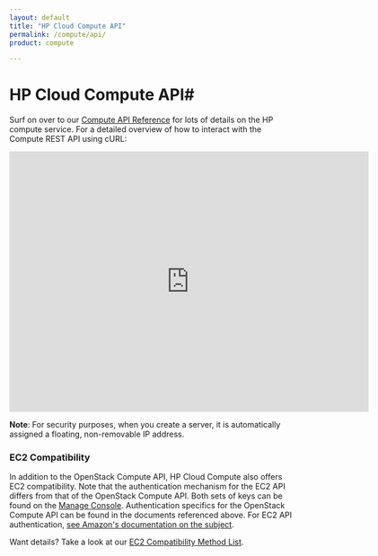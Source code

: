 ```yaml
---
layout: default
title: "HP Cloud Compute API"
permalink: /compute/api/
product: compute

---
```

# HP Cloud Compute API#

Surf on over to our [Compute API Reference](/api/compute) for lots of details on the HP compute service.  For a detailed overview of how to interact with the Compute REST API using cURL:

<iframe src="http://player.vimeo.com/video/37391923?title=0&amp;byline=0&amp;portrait=0" width="640" height="464" frameborder="0"> </iframe>

**Note**: For security purposes, when you create a server, it is automatically assigned a floating, non-removable IP address.

### EC2 Compatibility
In addition to the OpenStack Compute API, HP Cloud Compute also offers EC2 compatibility.  Note that the authentication mechanism for the EC2 API differs from that of the OpenStack Compute API.  Both sets of keys can be found on the [Manage Console](https://console.hpcloud.com/account/api_keys).  Authentication specifics for the OpenStack Compute API can be found in the documents referenced above.  For EC2 API authentication, [see Amazon's documentation on the subject](http://docs.amazonwebservices.com/AWSEC2/latest/UserGuide/index.html?using-query-api.html#query-authentication).

Want details?  Take a look at our [EC2 Compatibility Method List](/ec2-compatibility-method-list).
